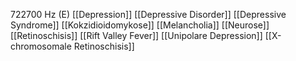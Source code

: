 722700 Hz (E)
[[Depression]]
[[Depressive Disorder]]
[[Depressive Syndrome]]
[[Kokzidioidomykose]]
[[Melancholia]]
[[Neurose]]
[[Retinoschisis]]
[[Rift Valley Fever]]
[[Unipolare Depression]]
[[X-chromosomale Retinoschisis]]